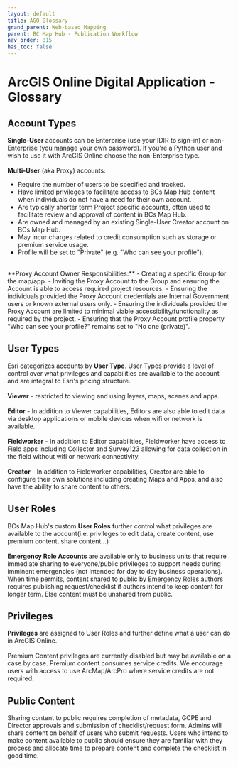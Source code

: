 ```yaml
---
layout: default
title: AGO Glossary
grand_parent: Web-based Mapping
parent: BC Map Hub - Publication Workflow
nav_order: 815
has_toc: false
---
```



# ArcGIS Online Digital Application - Glossary
## Account Types
**Single-User** accounts can be Enterprise (use your IDIR to sign-in) or non-Enterprise (you manage your own password). If you're a Python user and wish to use it with ArcGIS Online choose the non-Enterprise type.
<br><br>
**Multi-User** (aka Proxy) accounts:
- Require the number of users to be specified and tracked.
- Have limited privileges to facilitate access to BCs Map Hub content when individuals do not have a need for their own account.
- Are typically shorter term Project specific accounts, often used to facilitate review and approval of content in BCs Map Hub.
- Are owned and managed by an existing Single-User Creator account on BCs Map Hub.
- May incur charges related to credit consumption such as storage or premium service usage.
- Profile will be set to "Private" (e.g. "Who can see your profile").
<br>
**Proxy Account Owner Responsibilities:**
- Creating a specific Group for the map/app.
- Inviting the Proxy Account to the Group and ensuring the Account is able to access required project resources.
- Ensuring the individuals provided the Proxy Account credentials are Internal Government users or known external users only.
- Ensuring the individuals provided the Proxy Account are limited to minimal viable accessibility/functionality as required by the project.
- Ensuring that the Proxy Account profile property "Who can see your profile?" remains set to "No one (private)".

## User Types
 Esri categorizes accounts by **User Type**. User Types provide a level of control over what privileges and capabilities are available to the account and are integral to Esri's pricing structure.
 <br><br>
 **Viewer** - restricted to viewing and using layers, maps, scenes and apps.
 <br><br>
 **Editor** - In addition to Viewer capabilities, Editors are also able to edit data via desktop applications or mobile devices when wifi or network is available.
 <br><br>
 **Fieldworker** - In addition to Editor capabilities, Fieldworker have access to Field apps including Collector and Survey123 allowing for data collection in the field without wifi or network connectivity.
 <br><br>
 **Creator** - In addition to Fieldworker capabilities, Creator are able to configure their own solutions including creating Maps and Apps, and also have the ability to share content to others.

## User Roles
BCs Map Hub's custom **User Roles** further control what privileges are available to the account(i.e. privileges to edit data, create content, use premium content, share content...)
<br><br>
**Emergency Role Accounts** are available only to business units that require immediate sharing to everyone/public privileges to support needs during imminent emergencies (not intended for day to day business operations). When time permits, content shared to public by Emergency Roles authors requires publishing request/checklist if authors intend to keep content for longer term. Else content must be unshared from public.

## Privileges
**Privileges** are assigned to User Roles and further define what a user can do in ArcGIS Online.
<br><br>
Premium Content privileges are currently disabled but may be available on a case by case. Premium content consumes service credits. We encourage users with access to use ArcMap/ArcPro where service credits are not required.

## Public Content
Sharing content to public requires completion of metadata, GCPE and Director approvals and submission of checklist/request form. Admins will share content on behalf of users who submit requests. Users who intend to make content available to public should ensure they are familiar with they process and allocate time to prepare content and complete the checklist in good time.
